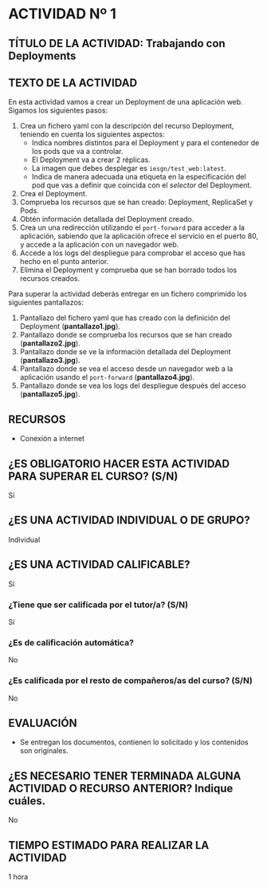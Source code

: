 # ACTIVIDAD Nº 1

## TÍTULO DE LA ACTIVIDAD: Trabajando con Deployments

## TEXTO DE LA ACTIVIDAD

En esta actividad vamos a crear un Deployment de una aplicación web. Sigamos los siguientes pasos:

1. Crea un fichero yaml con la descripción del recurso Deployment, teniendo en cuenta los siguientes aspectos:
    * Indica nombres distintos para el Deployment y para el contenedor de los pods que va a controlar.
    * El Deployment va a crear 2 réplicas.
    * La imagen que debes desplegar es `iesgn/test_web:latest`.
    * Indica de manera adecuada una etiqueta en la especificación del pod que vas a definir que coincida con el *selector* del Deployment.
2. Crea el Deployment.
3. Comprueba los recursos que se han creado: Deployment, ReplicaSet y Pods.
4. Obtén información detallada del Deployment creado.
5. Crea un una redirección utilizando el `port-forward` para acceder a la aplicación, sabiendo que la aplicación ofrece el servicio en el puerto 80, y accede a la aplicación con un navegador web.
6. Accede  a los logs del despliegue para comprobar el acceso que has hecho en el punto anterior.
7. Elimina el Deployment y comprueba que se han borrado todos los recursos creados.

Para superar la actividad deberás entregar en un fichero comprimido los siguientes pantallazos:

1. Pantallazo del fichero yaml que has creado con la definición del Deployment (**pantallazo1.jpg**).
2. Pantallazo donde se comprueba los recursos que se han creado (**pantallazo2.jpg**).
3. Pantallazo donde se ve la información detallada del Deployment (**pantallazo3.jpg**).
4. Pantallazo donde se vea el acceso desde un navegador web a la aplicación usando el `port-forward` (**pantallazo4.jpg**).
5. Pantallazo donde se vea los logs del despliegue después del acceso (**pantallazo5.jpg**).

## RECURSOS

* Conexión a internet

## ¿ES OBLIGATORIO HACER ESTA ACTIVIDAD PARA SUPERAR EL CURSO? (S/N)

Sí

## ¿ES UNA ACTIVIDAD INDIVIDUAL O DE GRUPO?

Individual

## ¿ES UNA ACTIVIDAD CALIFICABLE?

Sí

### ¿Tiene que ser calificada por el tutor/a? (S/N)

Sí

### ¿Es de calificación automática?

No

### ¿Es calificada por el resto de compañeros/as del curso? (S/N)

No

## EVALUACIÓN

* Se entregan los documentos, contienen lo solicitado y los contenidos son originales.

## ¿ES NECESARIO TENER TERMINADA ALGUNA ACTIVIDAD O RECURSO ANTERIOR? Indique cuáles.

No

## TIEMPO ESTIMADO PARA REALIZAR LA ACTIVIDAD

1 hora

